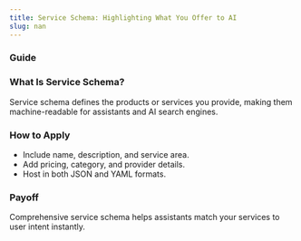 ```yaml
---
title: Service Schema: Highlighting What You Offer to AI
slug: nan
---
```


### Guide
### What Is Service Schema?
Service schema defines the products or services you provide, making them machine-readable for assistants and AI search engines.

### How to Apply
- Include name, description, and service area.
- Add pricing, category, and provider details.
- Host in both JSON and YAML formats.

### Payoff
Comprehensive service schema helps assistants match your services to user intent instantly.